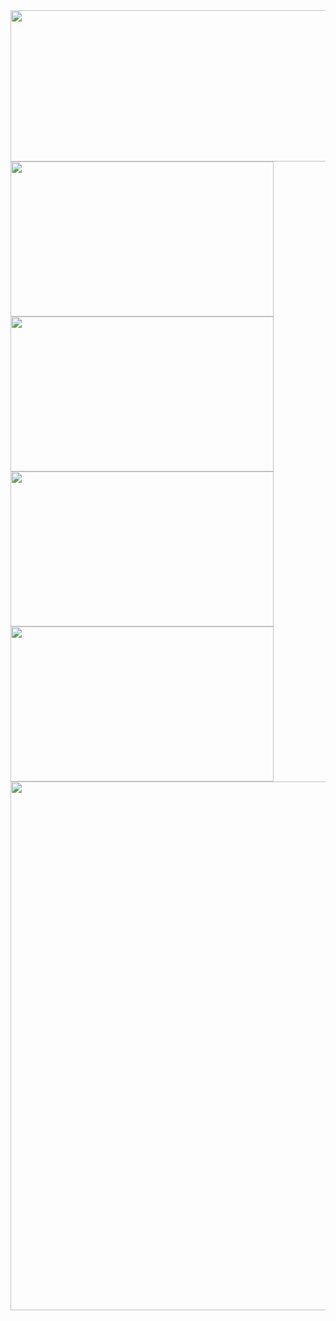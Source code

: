 <div>
  <div>
    <img height="242" width="846" src="http://github-profile-summary-cards.vercel.app/api/cards/profile-details?username=ilshaw&theme=dark">
  </div>
  <div>
    <img height="248" width="421" src="http://github-profile-summary-cards.vercel.app/api/cards/repos-per-language?username=ilshaw&theme=dark">
    <img height="248" width="421" src="http://github-profile-summary-cards.vercel.app/api/cards/most-commit-language?username=ilshaw&theme=dark">
  </div>
  <div>
    <img height="248" width="421" src="http://github-profile-summary-cards.vercel.app/api/cards/stats?username=ilshaw&theme=dark">
    <img height="248" width="421" src="http://github-profile-summary-cards.vercel.app/api/cards/productive-time?username=ilshaw&utcOffset=3&theme=dark">
  </div>
  <div>
    <img width="846" src="https://github-readme-stats.vercel.app/api/wakatime?username=ilshaw&layout=compact&hide_border=true&theme=dark">
  </div>
</div>
